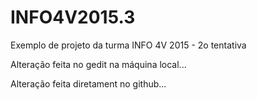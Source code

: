 # INFO4V2015.3
Exemplo de projeto da turma INFO 4V 2015 - 2o tentativa

Alteração feita no gedit na máquina local...

Alteração feita diretament no github...
